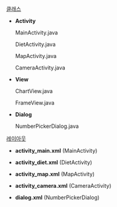 [클래스](https://github.com/20170375/Android20/tree/main/YourDiet/app/src/main/java/com/cookandroid/yourdiet)

+ **Activity**

  MainActivity.java

  DietActivity.java

  MapActivity.java

  CameraActivity.java

+ **View**

  ChartView.java

  FrameView.java

+ **Dialog**

  NumberPickerDialog.java

[레이아웃](https://github.com/20170375/Android20/tree/main/YourDiet/app/src/main/res/layout)

+ **activity_main.xml**    (MainActivity)

+ **activity_diet.xml**    (DietActivity)

+ **activity_map.xml**    (MapActivity)

+ **activity_camera.xml**    (CameraActivity)

+ **dialog.xml**    (NumberPickerDialog)
